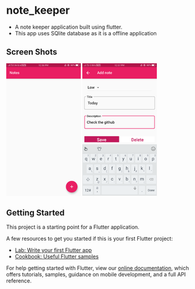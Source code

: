 # note_keeper

- A note keeper application built using flutter.
- This app uses SQlite database as it is a offline application 

## Screen Shots

<img src="Screenshot_1.png" width="200">

<img src="Screenshot_2.png" width="200">

## Getting Started

This project is a starting point for a Flutter application.

A few resources to get you started if this is your first Flutter project:

- [Lab: Write your first Flutter app](https://flutter.dev/docs/get-started/codelab)
- [Cookbook: Useful Flutter samples](https://flutter.dev/docs/cookbook)

For help getting started with Flutter, view our 
[online documentation](https://flutter.dev/docs), which offers tutorials, 
samples, guidance on mobile development, and a full API reference.
